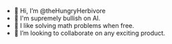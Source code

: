 - 👋 Hi, I’m @theHungryHerbivore
- 👀 I'm supremely bullish on AI.
- 🌱 I like solving math problems when free.
- 💞️ I’m looking to collaborate on any exciting product.

<!---
theHungryHerbivore/theHungryHerbivore is a ✨ special ✨ repository because its `README.md` (this file) appears on your GitHub profile.
You can click the Preview link to take a look at your changes.
--->
